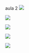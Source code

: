 aula 2
![](
https://media.giphy.com/media/v1.Y2lkPTc5MGI3NjExbGY4Z3ZramtrcnNkcnZxZXptczkzZHhjeGo0YjF4aTE2YjQ4Y2l0cyZlcD12MV9pbnRlcm5hbF9naWZfYnlfaWQmY3Q9Zw/gKHGnB1ml0moQdjhEJ/giphy.gif)

![](https://media.giphy.com/media/v1.Y2lkPTc5MGI3NjExZ2Vnd21zamhkNDc4NnUxeTByMzRxMTIzdWpmYzd5cXp4d2Q5ZmdxNSZlcD12MV9pbnRlcm5hbF9naWZfYnlfaWQmY3Q9Zw/gFW9rRpOkMRBY2KF6s/giphy.gif)


![](https://media.giphy.com/media/v1.Y2lkPTc5MGI3NjExaWJqanAyNXNwZWEybXMzYnI5aWozcWZ1aHZ4eW5teHNqOXc3dnFqdiZlcD12MV9pbnRlcm5hbF9naWZfYnlfaWQmY3Q9Zw/k1Psl92gw7YPSPYFKm/giphy.gif)

![](https://media.giphy.com/media/v1.Y2lkPTc5MGI3NjExNTlnbDM3MHM3MmxxOGNreWV5aDlsdW9iY2dvYWQ4cWRsMmhxaGtxdCZlcD12MV9pbnRlcm5hbF9naWZfYnlfaWQmY3Q9Zw/cYZkY9HeKgofpQnOUl/source.gif)

![](https://media.giphy.com/media/v1.Y2lkPTc5MGI3NjExZmRjNXc4eWZuazN6bzU2eHVyOHk3dzN0aHVsbmoydzc3cGt0ajJ4dyZlcD12MV9pbnRlcm5hbF9naWZfYnlfaWQmY3Q9Zw/10ECejNtM1GyRy/giphy.gif)
